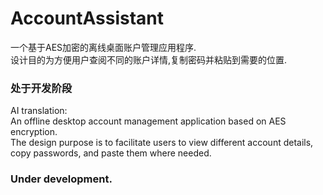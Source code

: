 # AccountAssistant
一个基于AES加密的离线桌面账户管理应用程序.  
设计目的为方便用户查阅不同的账户详情,复制密码并粘贴到需要的位置.  
### 处于开发阶段

AI translation:  
An offline desktop account management application based on AES encryption.  
The design purpose is to facilitate users to view different account details, copy passwords, and paste them where needed.  
### Under development.
